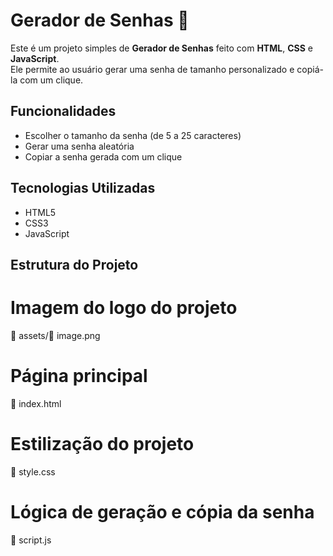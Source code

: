 # Gerador de Senhas 🔐

Este é um projeto simples de **Gerador de Senhas** feito com **HTML**, **CSS** e **JavaScript**.  
Ele permite ao usuário gerar uma senha de tamanho personalizado e copiá-la com um clique.

## Funcionalidades

- Escolher o tamanho da senha (de 5 a 25 caracteres)
- Gerar uma senha aleatória
- Copiar a senha gerada com um clique

## Tecnologias Utilizadas

- HTML5
- CSS3
- JavaScript

## Estrutura do Projeto

# Imagem do logo do projeto 
 
📁 assets/📄 image.png

# Página principal 
📄 index.html 

# Estilização do projeto 
📄 style.css 

# Lógica de geração e cópia da senha
📄 script.js 
